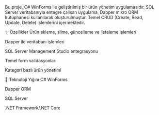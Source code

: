 Bu proje, C# WinForms ile geliştirilmiş bir ürün yönetim uygulamasıdır. SQL Server veritabanıyla entegre çalışan uygulama, 
Dapper mikro ORM kütüphanesi kullanılarak oluşturulmuştur. Temel CRUD (Create, Read, Update, Delete) işlemlerini içermektedir.


✨ Özellikler
Ürün ekleme, silme, güncelleme ve listeleme işlemleri

Dapper ile veritabanı işlemleri

SQL Server Management Studio entegrasyonu

Temel form validasyonları

Kategori bazlı ürün yönetimi

🔧 Teknoloji Yığını
C# WinForms

Dapper ORM

SQL Server

.NET Framework/.NET Core
